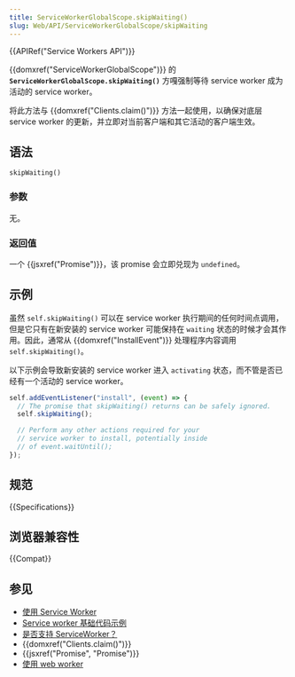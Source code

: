 ```yaml
---
title: ServiceWorkerGlobalScope.skipWaiting()
slug: Web/API/ServiceWorkerGlobalScope/skipWaiting
---
```


{{APIRef("Service Workers API")}}

{{domxref("ServiceWorkerGlobalScope")}} 的 **`ServiceWorkerGlobalScope.skipWaiting()`** 方嘎强制等待 service worker 成为活动的 service worker。

将此方法与 {{domxref("Clients.claim()")}} 方法一起使用，以确保对底层 service worker 的更新，并立即对当前客户端和其它活动的客户端生效。

## 语法

```js-nolint
skipWaiting()
```

### 参数

无。

### 返回值

一个 {{jsxref("Promise")}}，该 promise 会立即兑现为 `undefined`。

## 示例

虽然 `self.skipWaiting()` 可以在 service worker 执行期间的任何时间点调用，但是它只有在新安装的 service worker 可能保持在 `waiting` 状态的时候才会其作用。因此，通常从 {{domxref("InstallEvent")}} 处理程序内容调用 `self.skipWaiting()`。

以下示例会导致新安装的 service worker 进入 `activating` 状态，而不管是否已经有一个活动的 service worker。

```js
self.addEventListener("install", (event) => {
  // The promise that skipWaiting() returns can be safely ignored.
  self.skipWaiting();

  // Perform any other actions required for your
  // service worker to install, potentially inside
  // of event.waitUntil();
});
```

## 规范

{{Specifications}}

## 浏览器兼容性

{{Compat}}

## 参见

- [使用 Service Worker](/en-US/docs/Web/API/Service_Worker_API/Using_Service_Workers)
- [Service worker 基础代码示例](https://github.com/mdn/dom-examples/tree/main/service-worker/simple-service-worker)
- [是否支持 ServiceWorker？](https://jakearchibald.github.io/isserviceworkerready/)
- {{domxref("Clients.claim()")}}
- {{jsxref("Promise", "Promise")}}
- [使用 web worker](/en-US/docs/Web/API/Web_Workers_API/Using_web_workers)
